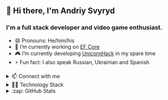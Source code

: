 ## 👋 Hi there, I'm Andriy Svyryd

### I'm a full stack developer and video game enthusiast.

- 😄 Pronouns: He/him/his
- 🔭 I’m currently working on [EF Core](https://github.com/dotnet/efcore)
- 🎮 I’m currently developing [UnicornHack](https://github.com/AndriySvyryd/UnicornHack) in my spare time
- ⚡ Fun fact: I also speak Russian, Ukrainian and Spanish

<details>
  <summary>📫 Connect with me</summary>

  [<img align="left" alt="LinkedIn" src="https://img.shields.io/badge/linkedin-%230077B5.svg?&style=for-the-badge&logo=linkedin&logoColor=white" />][linkedin]
  [<img align="left" alt="stackoverflow" src="https://img.shields.io/badge/stack%20overflow-FE7A16?logo=stack-overflow&logoColor=white&style=for-the-badge" />][stackoverflow]

  <br />
  <br />
</details>

<details>
  <summary>👨‍💻 Technology Stack</summary>
  
  <p align="left">
    <a href="https://docs.microsoft.com/dotnet/csharp/" target="_blank"><img align="left" alt="C#" width="40" height="40" src="https://upload.wikimedia.org/wikipedia/commons/0/0d/C_Sharp_wordmark.svg" /></a>
    <a href="https://docs.microsoft.com/dotnet/" target="_blank"><img align="left" alt=".NET Core" width="40" height="40" src="https://upload.wikimedia.org/wikipedia/commons/e/ee/.NET_Core_Logo.svg" /></a>
    <a href="https://dotnet.microsoft.com/apps/aspnet/web-apps/blazor" target="_blank"><img align="left" alt="Blazor" width="40" height="40" src="https://upload.wikimedia.org/wikipedia/commons/d/d0/Blazor.png" /></a>
    <a href="https://docs.microsoft.com/aspnet/core/" target="_blank"><img align="left" alt="ASP.NET Core" width="40" height="40" src="http://umutluoglu.com/wp-content/uploads/2016/07/aspnet-core-logo.png" /></a>  
    <a href="https://www.typescriptlang.org/" target="_blank"><img align="left" alt="Typescript" width="40" height="40" src="https://upload.wikimedia.org/wikipedia/commons/4/4c/Typescript_logo_2020.svg" /></a>
    <a href="https://reactjs.org/" target="_blank"><img align="left" alt="React" width="40" height="40" src="https://devicons.github.io/devicon/devicon.git/icons/react/react-original-wordmark.svg" /></a>
    <a href="https://sass-lang.com/" target="_blank"><img align="left" alt="SASS" width="40" height="40" src="https://upload.wikimedia.org/wikipedia/commons/9/96/Sass_Logo_Color.svg" /></a>
    <a href="https://getbootstrap.com/" target="_blank"><img align="left" alt="Bootstrap" width="40" height="40" src="https://upload.wikimedia.org/wikipedia/commons/b/b2/Bootstrap_logo.svg" /></a>
    <a href="https://webpack.js.org" target="_blank"><img align="left" alt="Webpack" width="40" height="40" src="https://devicons.github.io/devicon/devicon.git/icons/webpack/webpack-original.svg" /></a>
    <a href="https://portal.azure.com/" target="_blank"><img align="left" alt="Azure" width="40" height="40" src="https://www.vectorlogo.zone/logos/microsoft_azure/microsoft_azure-icon.svg" /></a>
    <a href="https://azure.microsoft.com/services/cosmos-db/" target="_blank"><img align="left" alt="Azure Cosmos" width="40" height="40" src="https://azurecomcdn.azureedge.net/cvt-bc7678720274e2a314365cb2c02b1d2cf78aa3804b40bd998fb989bb85b347bd/images/page/services/cosmosdb/dev-01-sql-api.svg" /></a>
    <a href="https://www.microsoft.com/sql-server/" target="_blank"><img align="left" alt="Microsoft SQL Server" width="40" height="40" src="https://cdn.worldvectorlogo.com/logos/microsoft-sql-server.svg" /></a>
  </p>
  
  <br />
  <br />  
</details>

<details>
  <summary>:zap: GitHub Stats</summary>

  <a href="https://github.com/ryo-ma/github-profile-trophy"><img src="https://github-profile-trophy.vercel.app/?username=andriysvyryd&margin-w=5" alt="andriysvyryd" /></a>

  <br />

  <p align="left">
    <img alt="Andriy's most used languages" src="https://github-readme-stats.vercel.app/api/top-langs?username=andriysvyryd&show_icons=true&hide_border=true&locale=en&layout=compact" alt="andriysvyryd" />
    <img alt="Andriy's GitHub Stats" src="https://github-readme-stats.vercel.app/api?username=AndriySvyryd&show_icons=true&hide_border=true&hide_title=true&hide_rank=true&count_private=true&include_all_commits=true" />
  </p>

  [![Visits](https://badges.pufler.dev/visits/AndriySvyryd/AndriySvyryd?style=flat-square)](https://badges.pufler.dev)
</details>

[linkedin]: https://www.linkedin.com/in/andriy-svyryd-51364719/
[stackoverflow]: https://stackoverflow.com/users/1171992/andriy-svyryd
